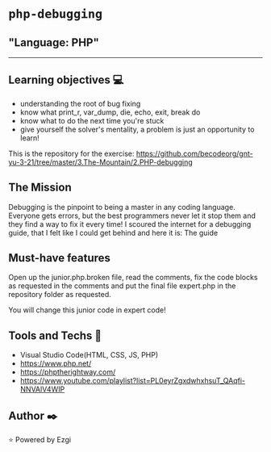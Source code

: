 # `php-debugging`

## "Language: PHP"

---

## Learning objectives :computer:

- understanding the root of bug fixing
- know what print_r, var_dump, die, echo, exit, break do
- know what to do the next time you're stuck
- give yourself the solver's mentality, a problem is just an opportunity to learn!

This is the repository for the exercise: https://github.com/becodeorg/gnt-yu-3-21/tree/master/3.The-Mountain/2.PHP-debugging


## The Mission

Debugging is the pinpoint to being a master in any coding language.
Everyone gets errors, but the best programmers never let it stop them and they find a way to fix it every time! I scoured the internet for a debugging guide, that I felt like I could get behind and here it is: The guide

## Must-have features

Open up the junior.php.broken file, read the comments, fix the code blocks as requested in the comments and put the final file expert.php in the repository folder as requested.

You will change this junior code in expert code!

## Tools and Techs :wrench:
+ Visual Studio Code(HTML, CSS, JS, PHP)
+ https://www.php.net/
+ https://phptherightway.com/
+ https://www.youtube.com/playlist?list=PL0eyrZgxdwhxhsuT_QAqfi-NNVAlV4WIP


## Author :black_nib:
:star: Powered by Ezgi

